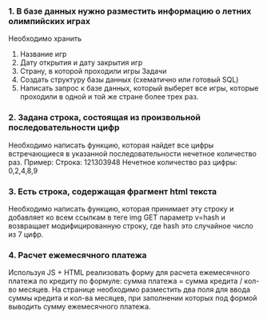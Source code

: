 ### 1. В базе данных нужно разместить информацию о летних олимпийских играх
Необходимо хранить
1. Название игр
2. Дату открытия и дату закрытия игр
3. Страну, в которой проходили игры
Задачи
1. Создать структуру базы данных (схематично или готовый SQL)
2. Написать запрос к базе данных, который выберет все игры, которые проходили в одной и той же стране более трех раз.

### 2. Задана строка, состоящая из произвольной последовательности цифр
Необходимо написать функцию, которая найдет все цифры встречающиеся в указанной последовательности нечетное количество раз.
Пример:
Строка: 121303948
Нечетное количество раз цифры: 0,2,4,8,9

### 3. Есть строка, содержащая фрагмент html текста
Необходимо написать функцию, которая принимает эту строку и добавляет ко всем ссылкам в теге img GET параметр v=hash и возвращает модифицированную строку, где hash это случайное число из 7 цифр.

### 4. Расчет ежемесячного платежа
Используя JS + HTML реализовать форму для расчета ежемесячного платежа по кредиту по формуле: сумма платежа = сумма кредита  / кол-во месяцев. На странице необходимо разместить два поля для ввода суммы кредита и кол-ва месяцев, при заполнении которых под формой выводить сумму ежемесячного платежа.
